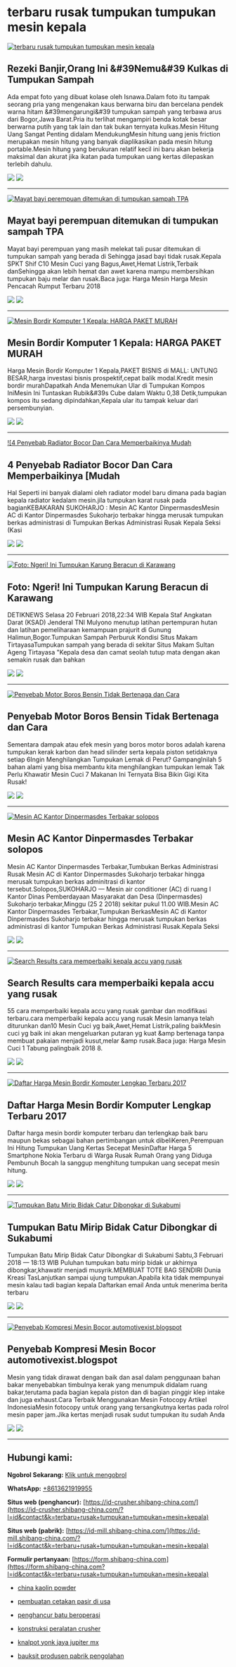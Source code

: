 # terbaru rusak tumpukan tumpukan mesin kepala

<a href="https://swt.shibang-china.com/?l=id&img&k=terbaru+rusak+tumpukan+tumpukan+mesin+kepala" target="_blank">![terbaru rusak tumpukan tumpukan mesin kepala](http://static.shibang-china.com/all-800x300/647.jpg)</a>

## Rezeki Banjir,Orang Ini &#39Nemu&#39 Kulkas di Tumpukan Sampah
Ada empat foto yang dibuat kolase oleh Isnawa.Dalam foto itu tampak seorang pria yang mengenakan kaus berwarna biru dan bercelana pendek warna hitam &#39mengarungi&#39 tumpukan sampah yang terbawa arus dari Bogor,Jawa Barat.Pria itu terlihat mengampiri benda kotak besar berwarna putih yang tak lain dan tak bukan ternyata kulkas.Mesin Hitung Uang Sangat Penting didalam MendukungMesin hitung uang jenis friction merupakan mesin hitung yang banyak diaplikasikan pada mesin hitung portable.Mesin hitung yang berukuran relatif kecil ini baru akan bekerja maksimal dan akurat jika ikatan pada tumpukan uang kertas dilepaskan terlebih dahulu.


<a href="https://whatsapp.shibangsoft.com/WhatsApp.php" target="_blank" title="WhatsApp">![](http://static.shibang-china.com/icon/whatsapp.png)</a> <a href="https://swt.shibang-china.com/?l=id&icon&k=terbaru+rusak+tumpukan+tumpukan+mesin+kepala" target="_blank">![](http://static.shibang-china.com/icon/chat-id.png)</a>

---

<a href="https://swt.shibang-china.com/?l=id&img&k=terbaru+rusak+tumpukan+tumpukan+mesin+kepala" target="_blank">![Mayat bayi perempuan ditemukan di tumpukan sampah TPA](http://static.shibang-china.com/all-800x300/5.jpg)</a>

## Mayat bayi perempuan ditemukan di tumpukan sampah TPA
Mayat bayi perempuan yang masih melekat tali pusar ditemukan di tumpukan sampah yang berada di Sehingga jasad bayi tidak rusak.Kepala SPKT Shif C10 Mesin Cuci yang Bagus,Awet,Hemat Listrik,Terbaik danSehingga akan lebih hemat dan awet karena mampu membersihkan tumpukan baju melar dan rusak.Baca juga: Harga Mesin Harga Mesin Pencacah Rumput Terbaru 2018


<a href="https://whatsapp.shibangsoft.com/WhatsApp.php" target="_blank" title="WhatsApp">![](http://static.shibang-china.com/icon/whatsapp.png)</a> <a href="https://swt.shibang-china.com/?l=id&icon&k=terbaru+rusak+tumpukan+tumpukan+mesin+kepala" target="_blank">![](http://static.shibang-china.com/icon/chat-id.png)</a>

---

<a href="https://swt.shibang-china.com/?l=id&img&k=terbaru+rusak+tumpukan+tumpukan+mesin+kepala" target="_blank">![Mesin Bordir Komputer 1 Kepala: HARGA PAKET MURAH](http://static.shibang-china.com/all-800x300/1223.jpg)</a>

## Mesin Bordir Komputer 1 Kepala: HARGA PAKET MURAH
Harga Mesin Bordir Komputer 1 Kepala,PAKET BISNIS di MALL: UNTUNG BESAR,harga investasi bisnis prospektif,cepat balik modal.Kredit mesin bordir murahDapatkah Anda Menemukan Ular di Tumpukan Kompos IniMesin Ini Tuntaskan Rubik&#39s Cube dalam Waktu 0,38 Detik,tumpukan kompos itu sedang dipindahkan,Kepala ular itu tampak keluar dari persembunyian.


<a href="https://whatsapp.shibangsoft.com/WhatsApp.php" target="_blank" title="WhatsApp">![](http://static.shibang-china.com/icon/whatsapp.png)</a> <a href="https://swt.shibang-china.com/?l=id&icon&k=terbaru+rusak+tumpukan+tumpukan+mesin+kepala" target="_blank">![](http://static.shibang-china.com/icon/chat-id.png)</a>

---

<a href="https://swt.shibang-china.com/?l=id&img&k=terbaru+rusak+tumpukan+tumpukan+mesin+kepala" target="_blank">![4 Penyebab Radiator Bocor Dan Cara Memperbaikinya [Mudah](http://static.shibang-china.com/all-800x300/482.jpg)</a>

## 4 Penyebab Radiator Bocor Dan Cara Memperbaikinya [Mudah
Hal Seperti ini banyak dialami oleh radiator model baru dimana pada bagian kepala radiator kedalam mesin.jila tumpukan karat rusak pada bagianKEBAKARAN SUKOHARJO : Mesin AC Kantor DinpermasdesMesin AC di Kantor Dinpermasdes Sukoharjo terbakar hingga merusak tumpukan berkas administrasi di Tumpukan Berkas Administrasi Rusak Kepala Seksi (Kasi


<a href="https://whatsapp.shibangsoft.com/WhatsApp.php" target="_blank" title="WhatsApp">![](http://static.shibang-china.com/icon/whatsapp.png)</a> <a href="https://swt.shibang-china.com/?l=id&icon&k=terbaru+rusak+tumpukan+tumpukan+mesin+kepala" target="_blank">![](http://static.shibang-china.com/icon/chat-id.png)</a>

---

<a href="https://swt.shibang-china.com/?l=id&img&k=terbaru+rusak+tumpukan+tumpukan+mesin+kepala" target="_blank">![Foto: Ngeri! Ini Tumpukan Karung Beracun di Karawang](http://static.shibang-china.com/all-800x300/769.jpg)</a>

## Foto: Ngeri! Ini Tumpukan Karung Beracun di Karawang
DETIKNEWS Selasa 20 Februari 2018,22:34 WIB Kepala Staf Angkatan Darat (KSAD) Jenderal TNI Mulyono menutup latihan pertempuran hutan dan latihan pemeliharaan kemampuan prajurit di Gunung Halimun,Bogor.Tumpukan Sampah Perburuk Kondisi Situs Makam TirtayasaTumpukan sampah yang berada di sekitar Situs Makam Sultan Ageng Tirtayasa "Kepala desa dan camat seolah tutup mata dengan akan semakin rusak dan bahkan


<a href="https://whatsapp.shibangsoft.com/WhatsApp.php" target="_blank" title="WhatsApp">![](http://static.shibang-china.com/icon/whatsapp.png)</a> <a href="https://swt.shibang-china.com/?l=id&icon&k=terbaru+rusak+tumpukan+tumpukan+mesin+kepala" target="_blank">![](http://static.shibang-china.com/icon/chat-id.png)</a>

---

<a href="https://swt.shibang-china.com/?l=id&img&k=terbaru+rusak+tumpukan+tumpukan+mesin+kepala" target="_blank">![Penyebab Motor Boros Bensin Tidak Bertenaga dan Cara](http://static.shibang-china.com/all-800x300/899.jpg)</a>

## Penyebab Motor Boros Bensin Tidak Bertenaga dan Cara
Sementara dampak atau efek mesin yang boros motor boros adalah karena tumpukan kerak karbon dan head silinder serta kepala piston setidaknya setiap 6Ingin Menghilangkan Tumpukan Lemak di Perut? GampangInilah 5 bahan alami yang bisa membantu kita menghilangkan tumpukan lemak Tak Perlu Khawatir Mesin Cuci 7 Makanan Ini Ternyata Bisa Bikin Gigi Kita Rusak!


<a href="https://whatsapp.shibangsoft.com/WhatsApp.php" target="_blank" title="WhatsApp">![](http://static.shibang-china.com/icon/whatsapp.png)</a> <a href="https://swt.shibang-china.com/?l=id&icon&k=terbaru+rusak+tumpukan+tumpukan+mesin+kepala" target="_blank">![](http://static.shibang-china.com/icon/chat-id.png)</a>

---

<a href="https://swt.shibang-china.com/?l=id&img&k=terbaru+rusak+tumpukan+tumpukan+mesin+kepala" target="_blank">![Mesin AC Kantor Dinpermasdes Terbakar solopos](http://static.shibang-china.com/all-800x300/506.jpg)</a>

## Mesin AC Kantor Dinpermasdes Terbakar solopos
Mesin AC Kantor Dinpermasdes Terbakar,Tumbukan Berkas Administrasi Rusak Mesin AC di Kantor Dinpermasdes Sukoharjo terbakar hingga merusak tumpukan berkas adminitrasi di kantor tersebut.Solopos,SUKOHARJO — Mesin air conditioner (AC) di ruang I Kantor Dinas Pemberdayaan Masyarakat dan Desa (Dinpermasdes) Sukoharjo terbakar,Minggu (25 2 2018) sekitar pukul 11.00 WIB.Mesin AC Kantor Dinpermasdes Terbakar,Tumpukan BerkasMesin AC di Kantor Dinpermasdes Sukoharjo terbakar hingga merusak tumpukan berkas administrasi di kantor Tumpukan Berkas Administrasi Rusak.Kepala Seksi


<a href="https://whatsapp.shibangsoft.com/WhatsApp.php" target="_blank" title="WhatsApp">![](http://static.shibang-china.com/icon/whatsapp.png)</a> <a href="https://swt.shibang-china.com/?l=id&icon&k=terbaru+rusak+tumpukan+tumpukan+mesin+kepala" target="_blank">![](http://static.shibang-china.com/icon/chat-id.png)</a>

---

<a href="https://swt.shibang-china.com/?l=id&img&k=terbaru+rusak+tumpukan+tumpukan+mesin+kepala" target="_blank">![Search Results cara memperbaiki kepala accu yang rusak](http://static.shibang-china.com/all-800x300/1525.jpg)</a>

## Search Results cara memperbaiki kepala accu yang rusak
55 cara memperbaiki kepala accu yang rusak gambar dan modifikasi terbaru.cara memperbaiki kepala accu yang rusak Mesin lamanya telah diturunkan dan10 Mesin Cuci yg baik,Awet,Hemat Listrik,paling baikMesin cuci yg baik ini akan mengeluarkan putaran yg kuat &amp bertenaga tanpa membuat pakaian menjadi kusut,melar &amp rusak.Baca juga: Harga Mesin Cuci 1 Tabung palingbaik 2018 8.


<a href="https://whatsapp.shibangsoft.com/WhatsApp.php" target="_blank" title="WhatsApp">![](http://static.shibang-china.com/icon/whatsapp.png)</a> <a href="https://swt.shibang-china.com/?l=id&icon&k=terbaru+rusak+tumpukan+tumpukan+mesin+kepala" target="_blank">![](http://static.shibang-china.com/icon/chat-id.png)</a>

---

<a href="https://swt.shibang-china.com/?l=id&img&k=terbaru+rusak+tumpukan+tumpukan+mesin+kepala" target="_blank">![Daftar Harga Mesin Bordir Komputer Lengkap Terbaru 2017](http://static.shibang-china.com/all-800x300/924.jpg)</a>

## Daftar Harga Mesin Bordir Komputer Lengkap Terbaru 2017
Daftar harga mesin bordir komputer terbaru dan terlengkap baik baru maupun bekas sebagai bahan pertimbangan untuk dibeliKeren,Perempuan Ini Hitung Tumpukan Uang Kertas Secepat MesinDaftar Harga 5 Smartphone Nokia Terbaru di Warga Rusak Rumah Orang yang Diduga Pembunuh Bocah Ia sanggup menghitung tumpukan uang secepat mesin hitung.


<a href="https://whatsapp.shibangsoft.com/WhatsApp.php" target="_blank" title="WhatsApp">![](http://static.shibang-china.com/icon/whatsapp.png)</a> <a href="https://swt.shibang-china.com/?l=id&icon&k=terbaru+rusak+tumpukan+tumpukan+mesin+kepala" target="_blank">![](http://static.shibang-china.com/icon/chat-id.png)</a>

---

<a href="https://swt.shibang-china.com/?l=id&img&k=terbaru+rusak+tumpukan+tumpukan+mesin+kepala" target="_blank">![Tumpukan Batu Mirip Bidak Catur Dibongkar di Sukabumi](http://static.shibang-china.com/all-800x300/1196.jpg)</a>

## Tumpukan Batu Mirip Bidak Catur Dibongkar di Sukabumi
Tumpukan Batu Mirip Bidak Catur Dibongkar di Sukabumi Sabtu,3 Februari 2018 — 18:13 WIB Puluhan tumpukan batu mirip bidak ur akhirnya dibongkar,khawatir menjadi musyrik.MEMBUAT TOTE BAG SENDIRI Dunia Kreasi TasLanjutkan sampai ujung tumpukan.Apabila kita tidak mempunyai mesin kalau tadi bagian kepala Daftarkan email Anda untuk menerima berita terbaru


<a href="https://whatsapp.shibangsoft.com/WhatsApp.php" target="_blank" title="WhatsApp">![](http://static.shibang-china.com/icon/whatsapp.png)</a> <a href="https://swt.shibang-china.com/?l=id&icon&k=terbaru+rusak+tumpukan+tumpukan+mesin+kepala" target="_blank">![](http://static.shibang-china.com/icon/chat-id.png)</a>

---

<a href="https://swt.shibang-china.com/?l=id&img&k=terbaru+rusak+tumpukan+tumpukan+mesin+kepala" target="_blank">![Penyebab Kompresi Mesin Bocor automotivexist.blogspot](http://static.shibang-china.com/all-800x300/1460.jpg)</a>

## Penyebab Kompresi Mesin Bocor automotivexist.blogspot
Mesin yang tidak dirawat dengan baik dan asal dalam penggunaan bahan bakar menyebabkan timbulnya kerak yang menumpuk didalam ruang bakar,terutama pada bagian kepala piston dan di bagian pinggir klep intake dan juga exhaust.Cara Terbaik Menggunakan Mesin Fotocopy Artikel IndonesiaMesin fotocopy untuk orang yang tersangkutnya kertas pada rolrol mesin paper jam.Jika kertas menjadi rusak sudut tumpukan itu sudah Anda


<a href="https://whatsapp.shibangsoft.com/WhatsApp.php" target="_blank" title="WhatsApp">![](http://static.shibang-china.com/icon/whatsapp.png)</a> <a href="https://swt.shibang-china.com/?l=id&icon&k=terbaru+rusak+tumpukan+tumpukan+mesin+kepala" target="_blank">![](http://static.shibang-china.com/icon/chat-id.png)</a>

---
## Hubungi kami:

**Ngobrol Sekarang:** [Klik untuk mengobrol](https://swt.shibang-china.com?l=id&contact&k=terbaru+rusak+tumpukan+tumpukan+mesin+kepala)

**WhatsApp:**  [+8613621919955](https://whatsapp.shibangsoft.com/WhatsApp.php)

**Situs web (penghancur):** [https://id-crusher.shibang-china.com/](https://id-crusher.shibang-china.com/?l=id&contact&k=terbaru+rusak+tumpukan+tumpukan+mesin+kepala)

**Situs web (pabrik):** [https://id-mill.shibang-china.com/](https://id-mill.shibang-china.com/?l=id&contact&k=terbaru+rusak+tumpukan+tumpukan+mesin+kepala)

**Formulir pertanyaan:** [https://form.shibang-china.com](https://form.shibang-china.com?l=id&contact&k=terbaru+rusak+tumpukan+tumpukan+mesin+kepala)

* [china kaolin powder](../42/china%20kaolin%20powder.md)

* [pembuatan cetakan pasir di usa](../46/pembuatan%20cetakan%20pasir%20di%20usa.md)

* [penghancur batu beroperasi](../50/penghancur%20batu%20beroperasi.md)

* [konstruksi peralatan crusher](../50/konstruksi%20peralatan%20crusher.md)

* [knalpot yonk jaya jupiter mx](../44/knalpot%20yonk%20jaya%20jupiter%20mx.md)

* [bauksit produsen pabrik pengolahan](../47/bauksit%20produsen%20pabrik%20pengolahan.md)